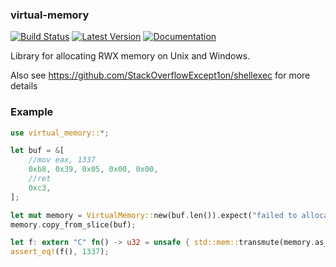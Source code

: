 ### virtual-memory

[![Build Status](https://github.com/StackOverflowExcept1on/shellexec/workflows/CI/badge.svg)](https://github.com/StackOverflowExcept1on/shellexec/actions)
[![Latest Version](https://img.shields.io/crates/v/virtual-memory.svg)](https://crates.io/crates/virtual-memory)
[![Documentation](https://docs.rs/virtual-memory/badge.svg)](https://docs.rs/virtual-memory/)

Library for allocating RWX memory on Unix and Windows.

Also see https://github.com/StackOverflowExcept1on/shellexec for more details

### Example

```rust
use virtual_memory::*;

let buf = &[
    //mov eax, 1337
    0xb8, 0x39, 0x05, 0x00, 0x00,
    //ret
    0xc3,
];

let mut memory = VirtualMemory::new(buf.len()).expect("failed to allocate rwx memory");
memory.copy_from_slice(buf);

let f: extern "C" fn() -> u32 = unsafe { std::mem::transmute(memory.as_ptr()) };
assert_eq!(f(), 1337);
```

